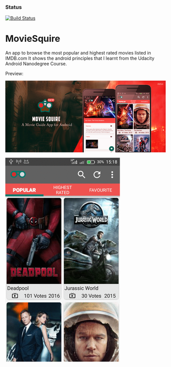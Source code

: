 ### Status
[![Build Status](https://travis-ci.com/RowlandOti/MovieSquire.svg?branch=master)](https://travis-ci.org/RowlandOti/MovieSquire)

# MovieSquire
An app to browse the most popular and highest rated movies listed in IMDB.com
It shows the android principles that I learnt from the Udacity Android Nanodegree Course.

Preview: 

![Alt text](https://github.com/RowlandOti/MovieSquire/blob/master/documentation/art/framed/marketing/Hero-Image_Nexus.jpg?raw=true "MovieSquire Preview")




![Alt text](https://github.com/RowlandOti/MovieSquire/blob/master/documentation/art/gif/marketing/hashtrace.gif?raw=true "MovieSquire Preview")

